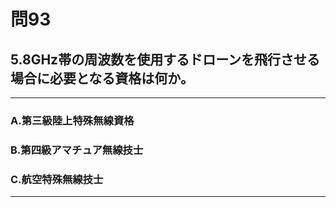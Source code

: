 # 問93
## 5.8GHz帯の周波数を使用するドローンを飛行させる場合に必要となる資格は何か。

---

### A.第三級陸上特殊無線資格
### B.第四級アマチュア無線技士
### C.航空特殊無線技士

<p id=answer style="Display:none;">答えは、Bの第四級アマチュア無線技士です</p>

---
